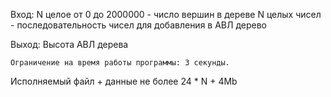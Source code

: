Вход:
	N целое от 0 до 2000000 - число вершин в дереве
	N целых чисел - последовательность чисел для добавления в АВЛ дерево

Выход:
	Высота АВЛ дерева

	Ограничение на время работы программы: 3 секунды.

Исполняемый файл + данные не более 24 * N + 4Mb
